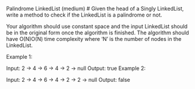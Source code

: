 Palindrome LinkedList (medium) #
Given the head of a Singly LinkedList, write a method to check if the LinkedList is a palindrome or not.

Your algorithm should use constant space and the input LinkedList should be in the original form once the algorithm is finished. The algorithm should have O(N)O(N) time complexity where ‘N’ is the number of nodes in the LinkedList.

Example 1:

Input: 2 -> 4 -> 6 -> 4 -> 2 -> null
Output: true
Example 2:

Input: 2 -> 4 -> 6 -> 4 -> 2 -> 2 -> null
Output: false